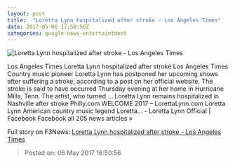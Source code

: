 ```yaml
---
layout: post
title:  "Loretta Lynn hospitalized after stroke - Los Angeles Times"
date: 2017-05-06 17:50:56Z
categories: google-news-entertaintment
---
```


![Loretta Lynn hospitalized after stroke - Los Angeles Times](http://www.trbimg.com/img-590e0dba/turbine/la-et-entertainment-news-updates-may-loretta-lynn-hospitalized-after-stroke-1494035492)

Los Angeles Times Loretta Lynn hospitalized after stroke Los Angeles Times Country music pioneer Loretta Lynn has postponed her upcoming shows after suffering a stroke, according to a post on her official website. The stroke is said to have occurred Thursday evening at her home in Hurricane Mills, Tenn. The artist, who turned ... Loretta Lynn remains hospitalized in Nashville after stroke Philly.com WELCOME 2017 – LorettaLynn.com Loretta Lynn American country music legend Loretta... - Loretta Lynn Official | Facebook Facebook all 205 news articles »


Full story on F3News: [Loretta Lynn hospitalized after stroke - Los Angeles Times](http://www.f3nws.com/n/KkCNyE)

> Posted on: 06 May 2017 16:50:56
